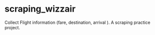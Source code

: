 # scraping_wizzair
Collect Flight information (fare, destination, arrival ). A scraping practice project.
